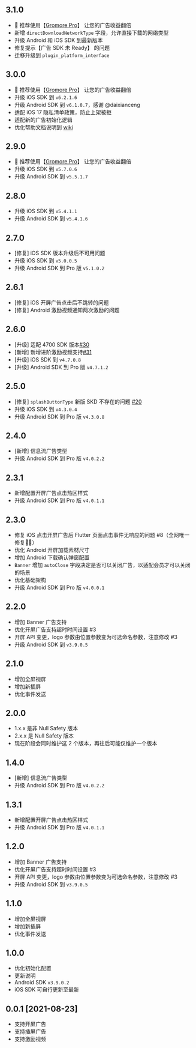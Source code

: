 ## 3.1.0 
* 🚀 推荐使用【[Gromore Pro](https://flutterads.top/)】 让您的广告收益翻倍
* 新增 `directDownloadNetworkType` 字段，允许直接下载的网络类型
* 升级 Android 和 iOS SDK 到最新版本
* 修复提示【广告 SDK 未 Ready】 的问题
* 迁移升级到 `plugin_platform_interface`

## 3.0.0 
* 🚀 推荐使用【[Gromore Pro](https://flutterads.top/)】 让您的广告收益翻倍
* 升级 iOS SDK 到 `v6.2.1.6`
* 升级 Android SDK 到 `v6.1.0.7`，感谢 @daixianceng
* 适配 iOS 17 隐私清单政策，防止上架被拒
* 适配新的广告初始化逻辑
* 优化帮助文档说明到 [wiki](https://github.com/FlutterAds/flutter_pangle_ads/wiki)

## 2.9.0
* 🚀 推荐使用【[Gromore Pro](https://flutterads.top/)】 让您的广告收益翻倍
* 升级 iOS SDK 到 `v5.7.0.6`
* 升级 Android SDK 到 `v5.5.1.7`

## 2.8.0
* 升级 iOS SDK 到 `v5.4.1.1`
* 升级 Android SDK 到 `v5.4.1.6`

## 2.7.0
* [修复] iOS SDK 版本升级后不可用问题
* 升级 iOS SDK 到 `v5.0.0.5`
* 升级 Android SDK 到 Pro 版 `v5.1.0.2`
## 2.6.1
* [修复] iOS 开屏广告点击后不跳转的问题
* [修复] Android 激励视频通知两次激励的问题

## 2.6.0
* [升级] 适配 4700 SDK 版本[#30](https://github.com/FlutterAds/flutter_pangle_ads/issues/30)
* [新增] 新增进阶激励视频支持[#31](https://github.com/FlutterAds/flutter_pangle_ads/issues/31)
* [升级] iOS SDK 到 `v4.7.0.8`
* [升级] Android SDK 到 Pro 版 `v4.7.1.2`

## 2.5.0
* [修复] `splashButtonType` 新版 SKD 不存在的问题 [#20](https://github.com/FlutterAds/flutter_pangle_ads/issues/20)
* 升级 iOS SDK 到 `v4.3.0.4`
* 升级 Android SDK 到 Pro 版 `v4.3.0.8`

## 2.4.0
* [新增] 信息流广告类型
* 升级 Android SDK 到 Pro 版 `v4.0.2.2`

## 2.3.1
* 新增配置开屏广告点击热区样式
* 升级 Android SDK 到 Pro 版 `v4.0.1.1`

## 2.3.0
* 修复 iOS 点击开屏广告后 Flutter 页面点击事件无响应的问题 #8（全网唯一修复💪🏻）
* 优化 Android 开屏加载素材尺寸
* 增加 Android 下载确认弹窗配置
* `Banner` 增加 `autoClose` 字段决定是否可以关闭广告，以适配会员才可以关闭的场景
* 优化基础架构
* 升级 Android SDK 到 Pro 版 `v4.0.0.1`

## 2.2.0
* 增加 Banner 广告支持
* 优化开屏广告支持超时时间设置 #3
* 开屏 API 变更，logo 参数由位置参数变为可选命名参数，注意修改 #3
* 升级 Android SDK 到 `v3.9.0.5`

## 2.1.0
* 增加全屏视屏
* 增加新插屏
* 优化事件发送

## 2.0.0
* 1.x.x 是非 Null Safety 版本
* 2.x.x 是 Null Safety 版本
* 现在阶段会同时维护这 2 个版本，再往后可能仅维护一个版本

## 1.4.0
* [新增] 信息流广告类型
* 升级 Android SDK 到 Pro 版 `v4.0.2.2`

## 1.3.1
* 新增配置开屏广告点击热区样式
* 升级 Android SDK 到 Pro 版 `v4.0.1.1`

## 1.2.0
* 增加 Banner 广告支持
* 优化开屏广告支持超时时间设置 #3
* 开屏 API 变更，logo 参数由位置参数变为可选命名参数，注意修改 #3
* 升级 Android SDK 到 `v3.9.0.5`

## 1.1.0
* 增加全屏视屏
* 增加新插屏
* 优化事件发送

## 1.0.0
* 优化初始化配置
* 更新说明
* Android SDK `v3.9.0.2`
* iOS SDK 可自行更新至最新

## 0.0.1 [2021-08-23]
* 支持开屏广告
* 支持插屏广告
* 支持激励视频
